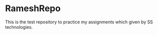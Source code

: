 # RameshRepo
This is the test repository to practice my assignments which given by SS technologies.
